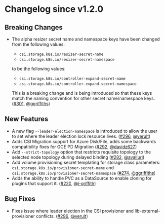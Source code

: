 # Changelog since v1.2.0

## Breaking Changes

- The alpha resizer secret name and namespace keys have been changed from the following values:
    - `csi.storage.k8s.io/resizer-secret-name`
    - `csi.storage.k8s.io/resizer-secret-namespace`

  to be the following values:
    - `csi.storage.k8s.io/controller-expand-secret-name`
    - `csi.storage.k8s.io/controller-expand-secret-namespace`

  This is a breaking change and is being introduced so that these keys match the naming convention for other secret name/namespace keys. ([#301](https://github.com/kubernetes-csi/external-provisioner/pull/301), [@ggriffiths](https://github.com/ggriffiths))

## New Features

- A new flag `--leader-election-namespace` is introduced to allow the user to set where the leader election lock resource lives. ([#296](https://github.com/kubernetes-csi/external-provisioner/pull/296), [@verult](https://github.com/verult))
- Adds CSI Migration support for Azure Disk/File, adds some backwards compatibility fixes for GCE PD Migration ([#292](https://github.com/kubernetes-csi/external-provisioner/pull/292), [@davidz627](https://github.com/davidz627))
- Add `--strict-topology` option that restricts requisite topology to the selected node topology during delayed binding ([#282](https://github.com/kubernetes-csi/external-provisioner/pull/282), [@avalluri](https://github.com/avalluri))
- Add volume provisioning secret templating for storage class parameters: `csi.storage.k8s.io/provisioner-secret-name` and `csi.storage.k8s.io/provisioner-secret-namespace` ([#274](https://github.com/kubernetes-csi/external-provisioner/pull/274), [@ggriffiths](https://github.com/ggriffiths))
- Adds the ability to handle PVC as a DataSource to enable cloning for plugins that support it.  ([#220](https://github.com/kubernetes-csi/external-provisioner/pull/220), [@j-griffith](https://github.com/j-griffith))

## Bug Fixes

- Fixes issue where leader election in the CSI provisioner and lib-external-provisioner conflicts. ([#296](https://github.com/kubernetes-csi/external-provisioner/pull/296), [@verult](https://github.com/verult))


